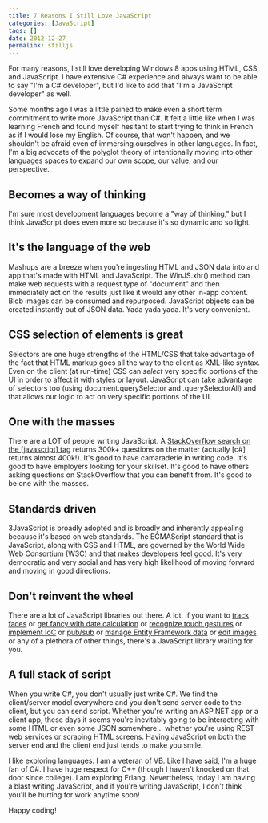 ```yaml
---
title: 7 Reasons I Still Love JavaScript
categories: [JavaScript]
tags: []
date: 2012-12-27
permalink: stilljs
---
```


For many reasons, I still love developing Windows 8 apps using HTML, CSS, and JavaScript. I have extensive C# experience and always want to be able to say "I&#39;m a C# developer", but I&#39;d like to add that "I&#39;m a JavaScript developer" as well.


Some months ago I was a little pained to make even a short term commitment to write more JavaScript than C#. It felt a little like when I was learning French and found myself hesitant to start trying to think in French as if I would lose my English. Of course, that won&#39;t happen, and we shouldn&#39;t be afraid even of immersing ourselves in other languages. In fact, I&#39;m a big advocate of the polyglot theory of intentionally moving into other languages spaces to expand our own scope, our value, and our perspective.

## Becomes a way of thinking

I&#39;m sure most development languages become a "way of thinking," but I think JavaScript does even more so because it&#39;s so dynamic and so light.

## It&#39;s the language of the web

Mashups are a breeze when you&#39;re ingesting HTML and JSON data into and app that&#39;s made with HTML and JavaScript. The WinJS.xhr() method can make web requests with a request type of "document" and then immediately act on the results just like it would any other in-app content. Blob images can be consumed and repurposed. JavaScript objects can be created instantly out of JSON data. Yada yada yada. It&#39;s very convenient.

## CSS selection of elements is great

Selectors are one huge strengths of the HTML/CSS that take advantage of the fact that HTML markup goes all the way to the client as XML-like syntax. Even on the client (at run-time) CSS can _select_ very specific portions of the UI in order to affect it with styles or layout. JavaScript can take advantage of selectors too (using document.querySelector and .querySelectorAll) and that allows our logic to act on very specific portions of the UI.

## One with the masses

There are a LOT of people writing JavaScript. A [StackOverflow search on the [javascript] tag](http://stackoverflow.com/questions/tagged/javascript) returns 300k+ questions on the matter (actually [c#] returns almost 400k!). It&#39;s good to have camaraderie in writing code. It&#39;s good to have employers looking for your skillset. It&#39;s good to have others asking questions on StackOverflow that you can benefit from. It&#39;s good to be one with the masses.

## Standards driven

3JavaScript is broadly adopted and is broadly and inherently appealing because it&#39;s based on web standards. The ECMAScript standard that is JavaScript, along with CSS and HTML, are governed by the World Wide Web Consortium (W3C) and that makes developers feel good. It&#39;s very democratic and very social and has very high likelihood of moving forward and moving in good directions.

## Don&#39;t reinvent the wheel

There are a lot of JavaScript libraries out there. A lot. If you want to [track faces](http://designm.ag/news/html5-video-face-tracking-with-canvas-and-javascript/) or [get fancy with date calculation](http://code.google.com/p/datejs/) or [recognize touch gestures](http://eightmedia.github.com/hammer.js/) or [implement IoC](https://github.com/tgriesser/ioc.js) or [pub/sub](https://github.com/davidchambers/airwaves) or [manage Entity Framework data](http://www.breezejs.com/) or [edit images](https://github.com/narfdre/Editr) or any of a plethora of other things, there&#39;s a JavaScript library waiting for you.

## A full stack of script

When you write C#, you don&#39;t usually just write C#. We find the client/server model everywhere and you don&#39;t send server code to the client, but you can send script. Whether you&#39;re writing an ASP.NET app or a client app, these days it seems you&#39;re inevitably going to be interacting with some HTML or even some JSON somewhere... whether you&#39;re using REST web services or scraping HTML screens. Having JavaScript on both the server end and the client end just tends to make you smile.

I like exploring languages. I am a veteran of VB. Like I have said, I&#39;m a huge fan of C#. I have huge respect for C++ (though I haven&#39;t knocked on that door since college). I am exploring Erlang. Nevertheless, today I am having a blast writing JavaScript, and if you&#39;re writing JavaScript, I don&#39;t think you&#39;ll be hurting for work anytime soon!

Happy coding!